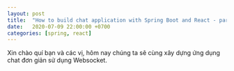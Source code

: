 ```yaml
---
layout: post
title:  "How to build chat application with Spring Boot and React - part 1"
date:   2020-07-09 22:00:00 +0700
categories: [spring, react]
---
```

Xin chào quí bạn và các vị, hôm nay chúng ta sẽ cùng xây dựng ứng dụng chat đơn giản sử dụng Websocket.